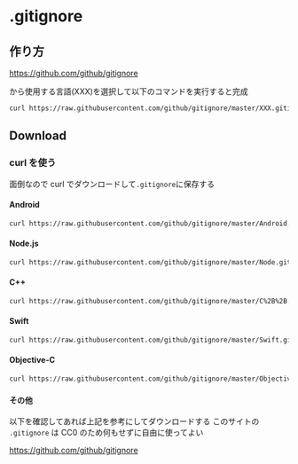 # .gitignore

## 作り方

https://github.com/github/gitignore

から使用する言語(XXX)を選択して以下のコマンドを実行すると完成

```bash
curl https://raw.githubusercontent.com/github/gitignore/master/XXX.gitignore -o .gitignore
```

## Download

### curl を使う

面倒なので curl でダウンロードして`.gitignore`に保存する

#### Android

```sh
curl https://raw.githubusercontent.com/github/gitignore/master/Android.gitignore -o .gitignore
```

#### Node.js

```sh
curl https://raw.githubusercontent.com/github/gitignore/master/Node.gitignore -o .gitignore
```

#### C++

```sh
curl https://raw.githubusercontent.com/github/gitignore/master/C%2B%2B.gitignore -o .gitignore
```

#### Swift

```sh
curl https://raw.githubusercontent.com/github/gitignore/master/Swift.gitignore -o .gitignore
```

#### Objective-C

```sh
curl https://raw.githubusercontent.com/github/gitignore/master/Objective-C.gitignore -o .gitignore
```

#### その他

以下を確認してあれば上記を参考にしてダウンロードする
このサイトの `.gitignore` は CC0 のため何もせずに自由に使ってよい

https://github.com/github/gitignore
